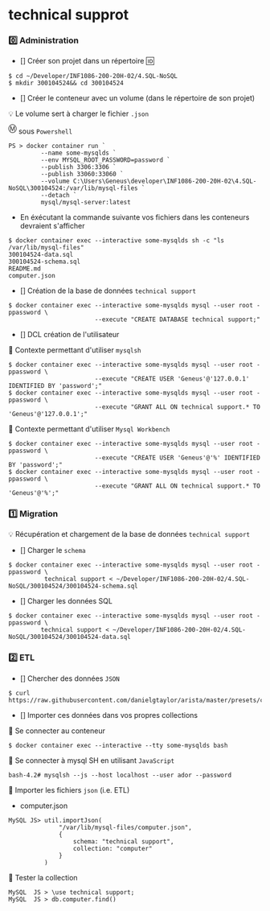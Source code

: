 # technical supprot

### :zero: Administration

- [] Créer son projet dans un répertoire :id:

```
$ cd ~/Developer/INF1086-200-20H-02/4.SQL-NoSQL
$ mkdir 300104524&& cd 300104524
```


- [] Créer le conteneur avec un volume (dans le répertoire de son projet)


:bulb: Le volume sert à charger le fichier `.json`



<sup>:m:</sup> sous `Powershell`

```
PS > docker container run `
         --name some-mysqlds `
         --env MYSQL_ROOT_PASSWORD=password `
         --publish 3306:3306 `
         --publish 33060:33060 `
         --volume C:\Users\Geneus\developer\INF1086-200-20H-02\4.SQL-NoSQL\300104524:/var/lib/mysql-files `
         --detach `
         mysql/mysql-server:latest
```

* En éxécutant la commande suivante vos fichiers dans les conteneurs devraient s'afficher

```
$ docker container exec --interactive some-mysqlds sh -c "ls /var/lib/mysql-files"
300104524-data.sql
300104524-schema.sql
README.md
computer.json
```



- [] Création de la base de données `technical support`

```
$ docker container exec --interactive some-mysqlds mysql --user root -ppassword \
                        --execute "CREATE DATABASE technical support;"
```

- []  DCL création de l'utilisateur

:pushpin: Contexte permettant d'utiliser `mysqlsh` 

```
$ docker container exec --interactive some-mysqlds mysql --user root -ppassword \
                        --execute "CREATE USER 'Geneus'@'127.0.0.1' IDENTIFIED BY 'password';"
$ docker container exec --interactive some-mysqlds mysql --user root -ppassword \
                        --execute "GRANT ALL ON technical support.* TO 'Geneus'@'127.0.0.1';"
```

:pushpin: Contexte permettant d'utiliser `Mysql Workbench` 


```
$ docker container exec --interactive some-mysqlds mysql --user root -ppassword \
                        --execute "CREATE USER 'Geneus'@'%' IDENTIFIED BY 'password';"
$ docker container exec --interactive some-mysqlds mysql --user root -ppassword \
                        --execute "GRANT ALL ON technical support.* TO 'Geneus'@'%';"
```

### :one: Migration

:bulb: Récupération et chargement de la base de données `technical support`

- [] Charger le `schema`

```
$ docker container exec --interactive some-mysqlds mysql --user root -ppassword \
          technical support < ~/Developer/INF1086-200-20H-02/4.SQL-NoSQL/300104524/300104524-schema.sql
```

- [] Charger les données SQL

```
$ docker container exec --interactive some-mysqlds mysql --user root -ppassword \
         technical support < ~/Developer/INF1086-200-20H-02/4.SQL-NoSQL/300104524/300104524-data.sql
```

### :two: ETL

- [] Chercher des données `JSON`

```
$ curl https://raw.githubusercontent.com/danielgtaylor/arista/master/presets/computer.json
```

- [] Importer ces données dans vos propres collections

:pushpin: Se connecter au conteneur

```
$ docker container exec --interactive --tty some-mysqlds bash
```

:pushpin: Se connecter à mysql SH en utilisant `JavaScript`

```
bash-4.2# mysqlsh --js --host localhost --user ador --password
```

:pushpin: Importer les fichiers `json` (i.e. ETL)

* computer.json

```
MySQL JS> util.importJson(
              "/var/lib/mysql-files/computer.json", 
              {
                  schema: "technical support", 
                  collection: "computer"
              }
          )
```

:pushpin: Tester la collection

```
MySQL  JS > \use technical support;
MySQL  JS > db.computer.find()
```
